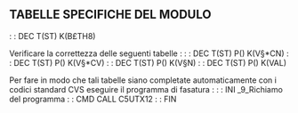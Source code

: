 ## TABELLE SPECIFICHE DEL MODULO
  :  : DEC T(ST) K(B£TH8)

Verificare la correttezza delle seguenti tabelle : 
 :  : DEC T(ST) P() K(V§\*CN)
 :  : DEC T(ST) P() K(V§\*CV)
 :  : DEC T(ST) P() K(V§N)
 :  : DEC T(ST) P() K(VAL)

Per fare in modo che tali tabelle siano completate automaticamente con i codici standard CVS eseguire il programma di fasatura : 
 :  : INI _9_Richiamo del programma
 :  : CMD CALL C5UTX12
 :  : FIN
